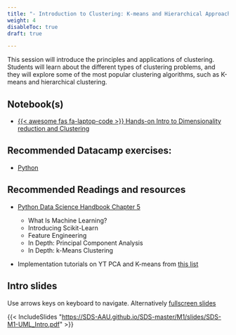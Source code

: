 ```yaml
---
title: "- Introduction to Clustering: K-means and Hierarchical Approaches"
weight: 4
disableToc: true
draft: true

---
```


This session will introduce the principles and applications of clustering. Students will learn about the different types of clustering problems, and they will explore some of the most popular clustering algorithms, such as K-means and hierarchical clustering.

## Notebook(s)
* [{{< awesome fas fa-laptop-code >}} Hands-on Intro to Dimensionality reduction and Clustering](https://colab.research.google.com/github/aaubs/ds-master/blob/main/notebooks/M1-UML-nomads.ipynb)

## Recommended Datacamp exercises:
   * [Python](https://learn.datacamp.com/courses/unsupervised-learning-in-python) 

## Recommended Readings and resources
* [Python Data Science Handbook Chapter 5](https://jakevdp.github.io/PythonDataScienceHandbook/)
    * What Is Machine Learning?
    * Introducing Scikit-Learn
    * Feature Engineering
    * In Depth: Principal Component Analysis
    * In Depth: k-Means Clustering

* Implementation tutorials on YT PCA and K-means from [this list](https://www.youtube.com/playlist?list=PLqnslRFeH2Upcrywf-u2etjdxxkL8nl7E)

## Intro slides

Use arrows keys on keyboard to navigate. Alternatively [fullscreen slides](https://SDS-AAU.github.io/SDS-master/M1/slides/SDS-M1-UML_Intro.pdf) 
  
{{< IncludeSlides "https://SDS-AAU.github.io/SDS-master/M1/slides/SDS-M1-UML_Intro.pdf" >}}
